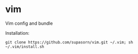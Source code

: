 vim
===

Vim config and bundle


Installation:

    git clone https://github.com/supasorn/vim.git ~/.vim; sh ~/.vim/install.sh
